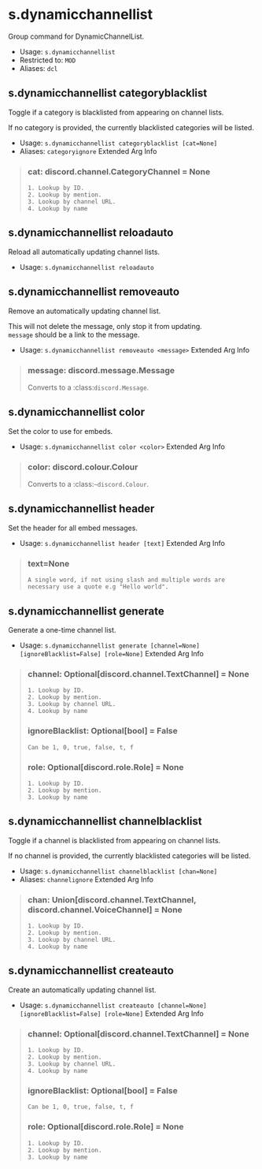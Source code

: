 # s.dynamicchannellist
Group command for DynamicChannelList.<br/>
 - Usage: `s.dynamicchannellist`
 - Restricted to: `MOD`
 - Aliases: `dcl`
## s.dynamicchannellist categoryblacklist
Toggle if a category is blacklisted from appearing on channel lists.<br/>

If no category is provided, the currently blacklisted categories will be listed.<br/>
 - Usage: `s.dynamicchannellist categoryblacklist [cat=None]`
 - Aliases: `categoryignore`
Extended Arg Info
> ### cat: discord.channel.CategoryChannel = None
> 
> 
>     1. Lookup by ID.
>     2. Lookup by mention.
>     3. Lookup by channel URL.
>     4. Lookup by name
> 
>     
## s.dynamicchannellist reloadauto
Reload all automatically updating channel lists.<br/>
 - Usage: `s.dynamicchannellist reloadauto`
## s.dynamicchannellist removeauto
Remove an automatically updating channel list.<br/>

This will not delete the message, only stop it from updating.<br/>
`message` should be a link to the message.<br/>
 - Usage: `s.dynamicchannellist removeauto <message>`
Extended Arg Info
> ### message: discord.message.Message
> Converts to a :class:`discord.Message`.
> 
>     
## s.dynamicchannellist color
Set the color to use for embeds.<br/>
 - Usage: `s.dynamicchannellist color <color>`
Extended Arg Info
> ### color: discord.colour.Colour
> Converts to a :class:`~discord.Colour`.
> 
>     
## s.dynamicchannellist header
Set the header for all embed messages.<br/>
 - Usage: `s.dynamicchannellist header [text]`
Extended Arg Info
> ### text=None
> ```
> A single word, if not using slash and multiple words are necessary use a quote e.g "Hello world".
> ```
## s.dynamicchannellist generate
Generate a one-time channel list.<br/>
 - Usage: `s.dynamicchannellist generate [channel=None] [ignoreBlacklist=False] [role=None]`
Extended Arg Info
> ### channel: Optional[discord.channel.TextChannel] = None
> 
> 
>     1. Lookup by ID.
>     2. Lookup by mention.
>     3. Lookup by channel URL.
>     4. Lookup by name
> 
>     
> ### ignoreBlacklist: Optional[bool] = False
> ```
> Can be 1, 0, true, false, t, f
> ```
> ### role: Optional[discord.role.Role] = None
> 
> 
>     1. Lookup by ID.
>     2. Lookup by mention.
>     3. Lookup by name
> 
>     
## s.dynamicchannellist channelblacklist
Toggle if a channel is blacklisted from appearing on channel lists.<br/>

If no channel is provided, the currently blacklisted categories will be listed.<br/>
 - Usage: `s.dynamicchannellist channelblacklist [chan=None]`
 - Aliases: `channelignore`
Extended Arg Info
> ### chan: Union[discord.channel.TextChannel, discord.channel.VoiceChannel] = None
> 
> 
>     1. Lookup by ID.
>     2. Lookup by mention.
>     3. Lookup by channel URL.
>     4. Lookup by name
> 
>     
## s.dynamicchannellist createauto
Create an automatically updating channel list.<br/>
 - Usage: `s.dynamicchannellist createauto [channel=None] [ignoreBlacklist=False] [role=None]`
Extended Arg Info
> ### channel: Optional[discord.channel.TextChannel] = None
> 
> 
>     1. Lookup by ID.
>     2. Lookup by mention.
>     3. Lookup by channel URL.
>     4. Lookup by name
> 
>     
> ### ignoreBlacklist: Optional[bool] = False
> ```
> Can be 1, 0, true, false, t, f
> ```
> ### role: Optional[discord.role.Role] = None
> 
> 
>     1. Lookup by ID.
>     2. Lookup by mention.
>     3. Lookup by name
> 
>     
